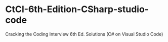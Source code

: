 # CtCI-6th-Edition-CSharp-studio-code

Cracking the Coding Interview 6th Ed. Solutions (C# on Visual Studio Code)
